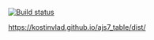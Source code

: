 [![Build status](https://ci.appveyor.com/api/projects/status/5fsv1qlgo96cxvk7?svg=true)](https://ci.appveyor.com/project/kostinvlad/ajs7-table)

https://kostinvlad.github.io/ajs7_table/dist/
